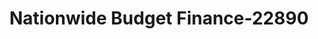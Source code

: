 ---
f_zip-code: 97402
f_state-code: OR
title: Nationwide Budget Finance-22890
f_phone: 541-685-0223
f_city-only: Eugene
f_address: 1705 W 6th Ave Eugene
f_location-unique-id: '22890'
slug: nationwide-budget-finance-22890
updated-on: '2024-05-30T13:46:58.046Z'
created-on: '2024-05-30T13:36:59.803Z'
published-on: '2024-05-30T13:54:32.469Z'
f_city-state: cms/city/eugene-or.md
f_company: cms/company/nationwide-budget-finance.md
f_state: cms/state/oregon.md
layout: '[payday-loan].html'
tags: payday-loan
---